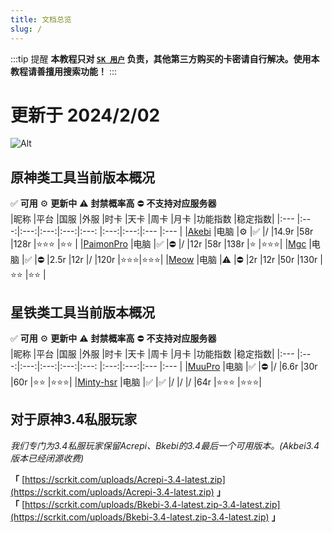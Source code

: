 ```yaml
---
title: 文档总览
slug: /
---
```


<head>
  <meta charset="utf-8" />
  <meta name="description" content="ScrkitDocs 官方教程，最全面的 原神辅助 中文参考文档。"/>
  <meta name="keywords" content="Akebi,Orin,Bkebi,Acrepi,PaimonPro,Unicore,Orin,KFC,Meow,Mgc"/>
  <meta name="author" content="Akebi,Orin,Bkebi,Acrepi,PaimonPro,Unicore,Orin,KFC,Meow,Mgc"/>
</head>

:::tip 提醒
**本教程只对 [`SK 用户`](https://scrkit.com/qqgroup) 负责，其他第三方购买的卡密请自行解决。使用本教程请善擅用搜索功能！**
:::

# 更新于 2024/2/02
![Alt](https://repobeats.axiom.co/api/embed/c06d0314210e8d947c6e522ceec35dd5617335c1.svg "Repobeats analytics image")

## 原神类工具当前版本概况
✅ **可用** ⚙️ **更新中** ⚠️ **封禁概率高** ⛔ **不支持对应服务器**  
|昵称                              |平台 |国服 |外服  |时卡 |天卡  |周卡 |月卡  |功能指数 |稳定指数|
|:---                              |:---:|:---:|:---:|:---:|:---: |:---:|:---:|:---    |:---   |
|[Akebi](./akebi/start.md)         |电脑 |⚙️   |✅   |/    |14.9r |58r  |128r |⭐⭐⭐ |⭐⭐  |
|[PaimonPro](./paimonpro/start.md) |电脑 |✅   |⛔   |/    |12r   |58r  |138r |⭐      |⭐⭐⭐|
|[Mgc](./mgc/start.md)         |电脑 |✅   |⛔   |2.5r |12r   |/    |120r  |⭐⭐⭐|⭐⭐⭐|
|[Meow](./meow/start.md)           |电脑 |⚠️   |⛔   |2r   |12r   |50r  |130r |⭐⭐   |⭐⭐   |

## 星铁类工具当前版本概况
✅ **可用** ⚙️ **更新中** ⚠️ **封禁概率高** ⛔ **不支持对应服务器**  
|昵称                              |平台 |国服 |外服  |时卡 |天卡  |周卡 |月卡  |功能指数 |稳定指数|
|:---                              |:---:|:---:|:---:|:---:|:---: |:---:|:---:|:---    |:---   |
|[MuuPro](./muupro/start.md)       |电脑 |✅   |⛔   |/    |6.6r  |30r  |60r  |⭐⭐   |⭐⭐⭐|
|[Minty-hsr](./minty-hsr/start.md) |电脑 |✅   |✅   |/    |/     |/    |64r  |⭐⭐⭐ |⭐⭐⭐|

## 对于原神3.4私服玩家

*我们专门为3.4私服玩家保留Acrepi、Bkebi的3.4最后一个可用版本。(Akbei3.4版本已经闭源收费)*  

**「** [https://scrkit.com/uploads/Acrepi-3.4-latest.zip](https://scrkit.com/uploads/Acrepi-3.4-latest.zip) **」**  
**「** [https://scrkit.com/uploads/Bkebi-3.4-latest.zip-3.4-latest.zip](https://scrkit.com/uploads/Bkebi-3.4-latest.zip-3.4-latest.zip) **」**  